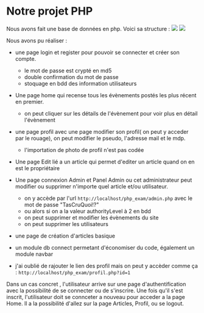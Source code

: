 # Notre projet PHP

 

Nous avons fait une base de données en php.
Voici sa structure : 
![](https://i.imgur.com/8jHBrPB.png)
![](https://i.imgur.com/ugtDCwM.png)

Nous avons pu réaliser :

- une page login et register pour pouvoir se connecter et créer son compte.
    - le mot de passe est crypté en md5
    - double confirmation du mot de passe
    - stoquage en bdd des information utilisateurs

- Une page home qui recense tous les évènements postés les plus récent en premier.
    - on peut cliquer sur les détails de l'évènement pour voir plus en détail l'évènement

- une page profil avec une page modifier son profil( on peut y acceder par le rouage), on peut modifier le pseudo, l'adresse mail et le mdp.
    - l'importation de photo de profil n'est pas codée

- Une page Edit lié a un article qui permet d'editer un article quand on en est le propriétaire

- Une page connexion Admin et Panel Admin ou cet administrateur peut modifier ou supprimer n'importe quel article et/ou utilisateur.
    - on y accède par l'url `http://localhost/php_exam/admin.php` avec le mot de passe "TasCruQuoi!?"
    - ou alors si on a la valeur authorityLevel à 2 en bdd
    - on peut supprimer et modifier les évènements du site
    - on peut supprimer les utilisateurs

- une page de création d'articles basique

- un module db connect permetant d'économiser du code, également un module navbar

- j'ai oublié de rajouter le lien des profil mais on peut y accèder comme ça : `http://localhost/php_exam/profil.php?id=1`

Dans un cas concret , l'utilisateur arrive sur une page d'authentification avec la possibilité de se connecter ou de s'inscrire.
Une fois qu'il s'est inscrit, l'utilisateur doit se connceter a nouveau pour acceder a la page Home.
Il a la possibilité d'allez sur la page Articles, Profil, ou se logout.